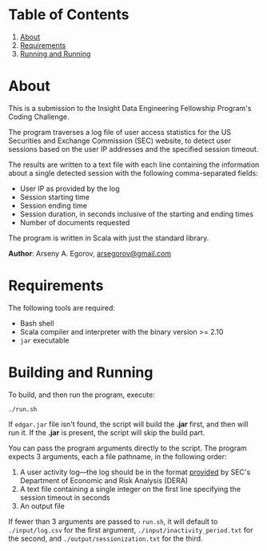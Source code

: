 # Table of Contents

1. [About](README.md#About)
2. [Requirements](README.md#Requirements)
3. [Running and Running](README.md#Building-and-Running)



# About

This is a submission to the Insight Data Engineering Fellowship Program's Coding Challenge.

The program traverses a log file of user access statistics for the US Securities and Exchange Commission (SEC) website, to detect user sessions based on the user IP addresses and the specified session timeout.

The results are written to a text file with each line containing the information about a single detected session with the following comma-separated fields:

* User IP as provided by the log
* Session starting time
* Session ending time
* Session duration, in seconds inclusive of the starting and ending times
* Number of documents requested

The program is written in Scala with just the standard library.

**Author**: Arseny A. Egorov, <arsegorov@gmail.com>



# Requirements

The following tools are required:

* Bash shell
* Scala compiler and interpreter with the binary version >= 2.10
* `jar` executable



# Building and Running

To build, and then run the program, execute:

    ./run.sh

If `edgar.jar` file isn't found, the script will build the **.jar** first, and then will run it. If the **.jar** is present, the script will skip the build part.

You can pass the program arguments directly to the script. The program expects 3 arguments, each a file pathname, in the following order:

1. A user activity log&mdash;the log should be in the format
   [provided](https://www.sec.gov/dera/data/edgar-log-file-data-set.html)
    by SEC's Department of Economic and Risk Analysis (DERA)
2. A text file containing a single integer on the first line specifying
   the session timeout in seconds
3. An output file

If fewer than 3 arguments are passed to `run.sh`, it will default to `./input/log.csv` for the first argument, `./input/inactivity_period.txt` for the second, and `./output/sessionization.txt` for the third.
